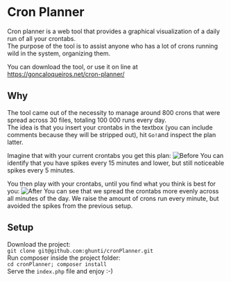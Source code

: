 Cron Planner
=============

Cron planner is a web tool that provides a graphical visualization of a daily run of all your crontabs.  
The purpose of the tool is to assist anyone who has a lot of crons running wild in the system, organizing them.

You can download the tool, or use it on line at https://goncaloqueiros.net/cron-planner/

Why
-----
The tool came out of the necessity to manage around 800 crons that were spread across 30 files, totaling 100 000 runs every day.  
The idea is that you insert your crontabs in the textbox (you can include comments because they will be stripped out), hit `Go!`and inspect the plan latter.

Imagine that with your current crontabs you get this plan:
![Before](https://raw.githubusercontent.com/ghunti/cronPlanner/master/img/cron_planner_before.png)
You can identify that you have spikes every 15 minutes and lower, but still noticeable spikes every 5 minutes.

You then play with your crontabs, until you find what you think is best for you:
![After](https://raw.githubusercontent.com/ghunti/cronPlanner/master/img/cron_planner_after.png)
You can see that we spread the crontabs more evenly across all minutes of the day. We raise the amount of crons run every minute, but avoided the spikes from the previous setup.

Setup
-----

Download the project:  
`git clone git@github.com:ghunti/cronPlanner.git`  
Run composer inside the project folder:  
`cd cronPlanner; composer install`  
Serve the `index.php` file and enjoy :-)
